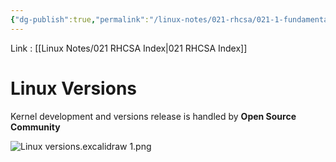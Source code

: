 ```yaml
---
{"dg-publish":true,"permalink":"/linux-notes/021-rhcsa/021-1-fundamentals-of-computer/021-1-4-linux-versions/","noteIcon":"","created":"2023-10-07T13:47:51.335+05:30","updated":"2023-10-26T14:06:57.688+05:30"}
---
```


Link : [[Linux Notes/021 RHCSA Index\|021 RHCSA Index]]

# Linux Versions

Kernel development and versions release is handled by **Open Source Community**

![Linux versions.excalidraw 1.png](/img/user/Linux%20Notes/assets/Linux%20versions.excalidraw%201.png)
